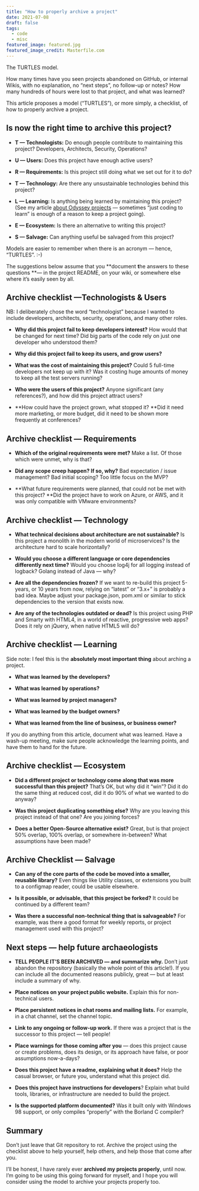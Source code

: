 ```yaml
---
title: "How to properly archive a project"
date: 2021-07-08
draft: false
tags:
  - code
  - misc
featured_image: featured.jpg 
featured_image_credit: Masterfile.com
---
```


The TURTLES model.

How many times have you seen projects abandoned on GitHub, or internal Wikis, with no explanation, no “next steps”, no follow-up or notes? How many hundreds of hours were lost to that project, and what was learned?

This article proposes a model (“TURTLES”), or more simply, a checklist, of how to properly archive a project.

## Is now the right time to archive this project?

* **T — Technologists:** Do enough people contribute to maintaining this project? Developers, Architects, Security, Operations?

* **U — Users:** Does this project have enough active users?

* **R — Requirements:** Is this project still doing what we set out for it to do?

* **T — Technology:** Are there any unsustainable technologies behind this project?

* **L — Learning:** Is anything being learned by maintaining this project? (See my article [about Odyssey projects](https://medium.com/james-reads-public-cloud-technology-blog/odyssey-projects-47138a44acda) — sometimes “just coding to learn” is enough of a reason to keep a project going).

* **E — Ecosystem:** Is there an alternative to writing this project?

* **S — Salvage:** Can anything useful be salvaged from this project?

Models are easier to remember when there is an acronym — hence, “TURTLES”. :-)

The suggestions below assume that you **document **t**he answers to these questions **— in the project README, on your wiki, or somewhere else where it’s easily seen by all.

## Archive checklist —Technologists & Users

NB: I deliberately chose the word “technologist” because I wanted to include developers, architects, security, operations, and many other roles.

* **Why did this project fail to keep developers interest?** How would that be changed for next time? Did big parts of the code rely on just one developer who understood them?

* **Why did this project fail to keep its users, and grow users?**

* **What was the cost of maintaining this project?** Could 5 full-time developers not keep up with it? Was it costing huge amounts of money to keep all the test servers running?

* **Who were the users of this project?** Anyone significant (any references?), and how did this project attract users?

* **How could have the project grown, what stopped it? **Did it need more marketing, or more budget, did it need to be shown more frequently at conferences?

## Archive checklist — Requirements

* **Which of the original requirements were met?** Make a list. Of those which were unmet, why is that?

* **Did any scope creep happen? If so, why?** Bad expectation / issue management? Bad initial scoping? Too little focus on the MVP?

* **What future requirements were planned, that could not be met with this project? **Did the project have to work on Azure, or AWS, and it was only compatible with VMware environments?

## Archive checklist — Technology

* **What technical decisions about architecture are not sustainable?** Is this project a monolith in the modern world of microservices? Is the architecture hard to scale horizontally?

* **Would you choose a different language or core dependencies differently next time?** Would you choose log4j for all logging instead of logback? Golang instead of Java — why?

* **Are all the dependencies frozen?** If we want to re-build this project 5-years, or 10 years from now, relying on “latest” or “3.x+” is probably a bad idea. Maybe adjust your package.json, pom.xml or similar to stick dependencies to the version that exists now.

* **Are any of the technologies outdated or dead?** Is this project using PHP and Smarty with HTML4, in a world of reactive, progressive web apps? Does it rely on jQuery, when native HTML5 will do?

## Archive checklist — Learning

Side note: I feel this is the **absolutely most important thing** about arching a project.

* **What was learned by the developers?**

* **What was learned by operations?**

* **What was learned by project managers?**

* **What was learned by the budget owners?**

* **What was learned from the line of business, or business owner?**

If you do anything from this article, document what was learned. Have a wash-up meeting, make sure people acknowledge the learning points, and have them to hand for the future.

## Archive checklist — Ecosystem

* **Did a different project or technology come along that was more successful than this project?** That’s OK, but why did it “win”? Did it do the same thing at reduced cost, did it do 90% of what we wanted to do anyway?

* **Was this project duplicating something else?** Why are you leaving this project instead of that one? Are you joining forces?

* **Does a better Open-Source alternative exist?** Great, but is that project 50% overlap, 100% overlap, or somewhere in-between? What assumptions have been made?

## Archive Checklist — Salvage

* **Can any of the core parts of the code be moved into a smaller, reusable library?** Even things like Utility classes, or extensions you built to a configmap reader, could be usable elsewhere.

* **Is it possible, or advisable, that this project be forked?** It could be continued by a different team?

* **Was there a successful non-technical thing that is salvageable?** For example, was there a good format for weekly reports, or project management used with this project?

## Next steps — help future archaeologists

* **TELL PEOPLE IT’S BEEN ARCHIVED — and summarize why.** Don’t just abandon the repository (basically the whole point of this article!). If you can include all the documented reasons publicly, great — but at least include a summary of why.

* **Place notices on your project public website.** Explain this for non-technical users.

* **Place persistent notices in chat rooms and mailing lists.** For example, in a chat channel, set the channel topic.

* **Link to any ongoing or follow-up work.** If there was a project that is the successor to this project — tell people!

* **Place warnings for those coming after you** — does this project cause or create problems, does its design, or its approach have false, or poor assumptions now-a-days?

* **Does this project have a readme, explaining what it does?** Help the casual browser, or future you, understand what this project did.

* **Does this project have instructions for developers**? Explain what build tools, libraries, or infrastructure are needed to build the project.

* **Is the supported platform documented?** Was it built only with Windows 98 support, or only compiles “properly” with the Borland C compiler?

## Summary

Don’t just leave that Git repository to rot. Archive the project using the checklist above to help yourself, help others, and help those that come after you.

I’ll be honest, I have rarely ever **archived** **my projects properly**, until now. I’m going to be using this going forward for myself, and I hope you will consider using the model to archive your projects properly too.
